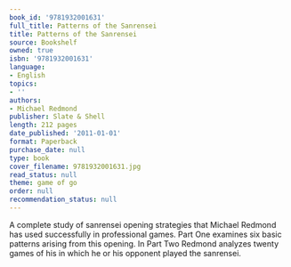 ```yaml
---
book_id: '9781932001631'
full_title: Patterns of the Sanrensei
title: Patterns of the Sanrensei
source: Bookshelf
owned: true
isbn: '9781932001631'
language:
- English
topics:
- ''
authors:
- Michael Redmond
publisher: Slate & Shell
length: 212 pages
date_published: '2011-01-01'
format: Paperback
purchase_date: null
type: book
cover_filename: 9781932001631.jpg
read_status: null
theme: game of go
order: null
recommendation_status: null
---
```

A complete study of sanrensei opening strategies that Michael Redmond has used successfully in professional games. Part One examines six basic patterns arising from this opening. In Part Two Redmond analyzes twenty games of his in which he or his opponent played the sanrensei.

